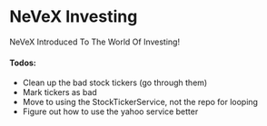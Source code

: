 # NeVeX Investing
NeVeX Introduced To The World Of Investing!

#### Todos:

* Clean up the bad stock tickers (go through them)
* Mark tickers as bad
* Move to using the StockTickerService, not the repo for looping
* Figure out how to use the yahoo service better

